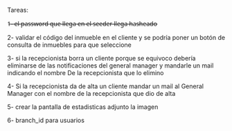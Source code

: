Tareas:
 
1̶-̶ ̶e̶l̶ ̶p̶a̶s̶s̶w̶o̶r̶d̶ ̶q̶u̶e̶ ̶l̶l̶e̶g̶a̶ ̶e̶n̶ ̶e̶l̶ ̶s̶e̶e̶d̶e̶r̶ ̶l̶l̶e̶g̶a̶ ̶h̶a̶s̶h̶e̶a̶d̶o̶

2- validar el código del inmueble en el cliente y se podría poner un botón de consulta de inmuebles para que seleccione

3- si la recepcionista borra un cliente porque se equivoco debería eliminarse de las notificaciones del general manager y mandarle un mail indicando el nombre De la recepcionista que lo elimino

4- Si la recepcionista da de alta un cliente mandar un mail al General Manager con el nombre de la recepcionista que dio de alta

5- crear la pantalla de estadisticas adjunto la imagen

6- branch_id para usuarios